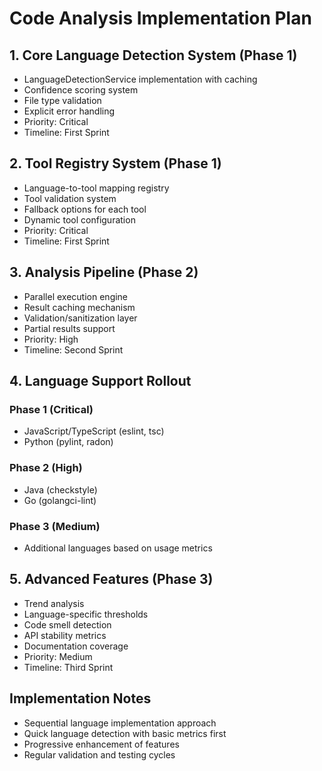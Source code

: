 # Code Analysis Implementation Plan

## 1. Core Language Detection System (Phase 1)
- LanguageDetectionService implementation with caching
- Confidence scoring system
- File type validation
- Explicit error handling
- Priority: Critical
- Timeline: First Sprint

## 2. Tool Registry System (Phase 1)
- Language-to-tool mapping registry
- Tool validation system
- Fallback options for each tool
- Dynamic tool configuration
- Priority: Critical
- Timeline: First Sprint

## 3. Analysis Pipeline (Phase 2)
- Parallel execution engine
- Result caching mechanism
- Validation/sanitization layer
- Partial results support
- Priority: High
- Timeline: Second Sprint

## 4. Language Support Rollout
### Phase 1 (Critical)
- JavaScript/TypeScript (eslint, tsc)
- Python (pylint, radon)

### Phase 2 (High)
- Java (checkstyle)
- Go (golangci-lint)

### Phase 3 (Medium)
- Additional languages based on usage metrics

## 5. Advanced Features (Phase 3)
- Trend analysis
- Language-specific thresholds
- Code smell detection
- API stability metrics
- Documentation coverage
- Priority: Medium
- Timeline: Third Sprint

## Implementation Notes
- Sequential language implementation approach
- Quick language detection with basic metrics first
- Progressive enhancement of features
- Regular validation and testing cycles